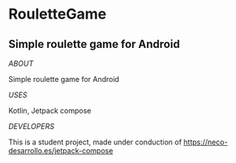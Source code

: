 # RouletteGame

## Simple roulette game for Android

*ABOUT*

 Simple roulette game for Android

*USES*

Kotlin, Jetpack compose

*DEVELOPERS*

This is a student project, made under conduction of https://neco-desarrollo.es/jetpack-compose
